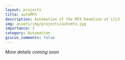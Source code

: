 ```yaml
---
layout: projects
title: autoMFX
description: Automation of the MFX beamline at LCLS
img: assets/img/projects/automfx.jpg
importance: 3
category: Automation
giscus_comments: false
---
```

*More details coming soon*

